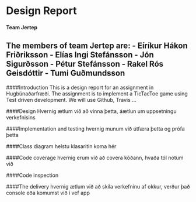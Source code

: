 # Design Report 

#### Team Jertep
The members of team Jertep are:
	- Eíríkur Hákon Friðriksson
	- Elías Ingi Stefánsson
	- Jón Sigurðsson
	- Pétur Stefánsson
	- Rakel Rós Geisdóttir
	- Tumi Guðmundsson
-
####Introduction
This is a design report for an assignment in Hugbúnaðarfræði. The assignment is to implement a TicTacToe game using Test driven development. We will use Github, Travis ...

####Design
Hvernig ætlum við að vinna þetta, áætlun um uppsetningu verkefnisins

####Implementation and testing
hvernig munum við útfæra þetta og prófa þetta



####Class diagram
helstu klasaritin koma hér 


####Code coverage
hvernig erum við að covera kóðann, hvaða tól notum við

####Code inspection


####The delivery
hvernig ætlum við að skila verkefninu af okkur, verður það console eða komumst við í vef app

